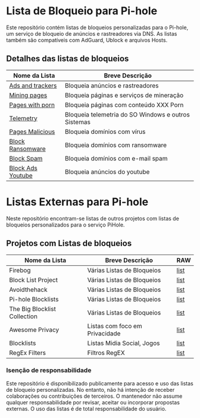 # Lista de Bloqueio para Pi-hole 
Este repositório contém listas de bloqueios personalizadas para o Pi-hole, um serviço de bloqueio de anúncios e rastreadores via DNS. As listas também são compatíveis com AdGuard, Ublock e arquivos Hosts.

## Detalhes das listas de bloqueios
| Nome da Lista      | Breve Descrição                                     | 
|--------------------|-----------------------------------------------------|
| [Ads and trackers](https://raw.githubusercontent.com/PauloHenkeM/pi-hole/main/Adsandtrackers.txt)   | Bloqueia anúncios e rastreadores                    |  
| [Mining pages](https://raw.githubusercontent.com/PauloHenkeM/pi-hole/main/Miningpages.txt)       | Bloqueia páginas e serviços de mineração            | 
| [Pages with porn](https://raw.githubusercontent.com/PauloHenkeM/pi-hole/main/Rastreadores.txt)    | Bloqueia páginas com conteúdo XXX Porn              | 
| [Telemetry](https://github.com/PauloHenkeM/pi-hole/blob/main/Telemetry.txt)          | Bloqueia telemetria do SO Windows e outros Sistemas |
| [Pages Malicious](https://raw.githubusercontent.com/PauloHenkeM/pi-hole/main/Malicious.txt)   | Bloqueia domínios com vírus                         |
| [Block Ransomware](https://raw.githubusercontent.com/PauloHenkeM/pi-hole/main/Ransomware.txt)   | Bloqueia domínios com ransomware                    |
| [Block Spam](https://raw.githubusercontent.com/PauloHenkeM/pi-hole/main/Spam.mails.txt)         | Bloqueia domínios com e-mail spam                   |
| [Block Ads Youtube](https://raw.githubusercontent.com/PauloHenkeM/pi-hole/main/Youtube.txt)  | Bloqueia anúncios do youtube                        | 


# Listas Externas para Pi-hole 
Neste repositório encontram-se listas de outros projetos com listas de bloqueios personalizados para o serviço PiHole.

## Projetos com Listas de bloqueios
| Nome da Lista                | Breve Descrição                | RAW                                                              |
|------------------------------|--------------------------------|------------------------------------------------------------------|
| Firebog                      | Várias Listas de Bloqueios     | [list](https://firebog.net)                                      |
| Block List Project           | Várias Listas de Bloqueios     | [list](https://github.com/blocklistproject/Lists)                | 
| Avoidthehack                 | Várias Listas de Bloqueios     | [list](https://avoidthehack.com/best-pihole-blocklists)          | 
| Pi-hole Blocklists           | Várias Listas de Bloqueios     | [list](https://github.com/topics/pihole-blocklists)              | 
| The Big Blocklist Collection | Várias Listas de Bloqueios     | [list](https://github.com/sefinek24/PiHole-Blocklist-Collection) |
| Awesome Privacy              | Listas com foco em Privacidade | [list](https://github.com/pluja/awesome-privacy)                 |
| Blocklists                   | Listas Midia Social, Jogos     | [list](https://github.com/nickoppen/pihole-blocklists)           |
| RegEx Filters                | Filtros RegEX                  | [list](https://github.com/slyfox1186/pihole-regex)               |


### Isenção de responsabilidade
Este repositório é disponibilizado publicamente para acesso e uso das listas de bloqueio personalizadas. No entanto, não há intenção de receber colaborações ou contribuições de terceiros. O mantenedor não assume qualquer responsabilidade por revisar, aceitar ou incorporar propostas externas. O uso das listas é de total responsabilidade do usuário.
